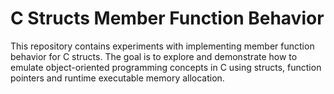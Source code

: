 # C Structs Member Function Behavior

This repository contains experiments with implementing member function behavior for C structs.
The goal is to explore and demonstrate how to emulate object-oriented 
programming concepts in C using structs, function pointers and runtime executable memory allocation. 
